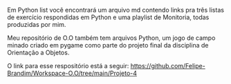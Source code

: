 Em Python list você encontrará um arquivo md contendo links pra três listas de exercício respondidas em Python e uma playlist de Monitoria, todas produzidas por mim. 

Meu repositório de O.O também tem arquivos Python, um jogo de campo minado criado em pygame como parte do projeto final da disciplina de Orientação a Objetos. 

O link para esse respositório está a seguir: https://github.com/Felipe-Brandim/Workspace-O.O/tree/main/Projeto-4
